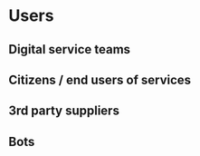 <!-- TITLE: Users -->
<!-- SUBTITLE: A quick summary of Users -->

# Users

## Digital service teams

## Citizens / end users of services

## 3rd party suppliers

## Bots
